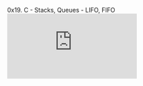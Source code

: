 0x19. C - Stacks, Queues - LIFO, FIFO
![Project_ 0x19. C - Stacks, Queues - LIFO, FIFO _ Addis Ababa Intranet.pdf](https://github.com/Esubalew197/monty/files/10261032/Project_.0x19.C.-.Stacks.Queues.-.LIFO.FIFO._.Addis.Ababa.Intranet.pdf)
